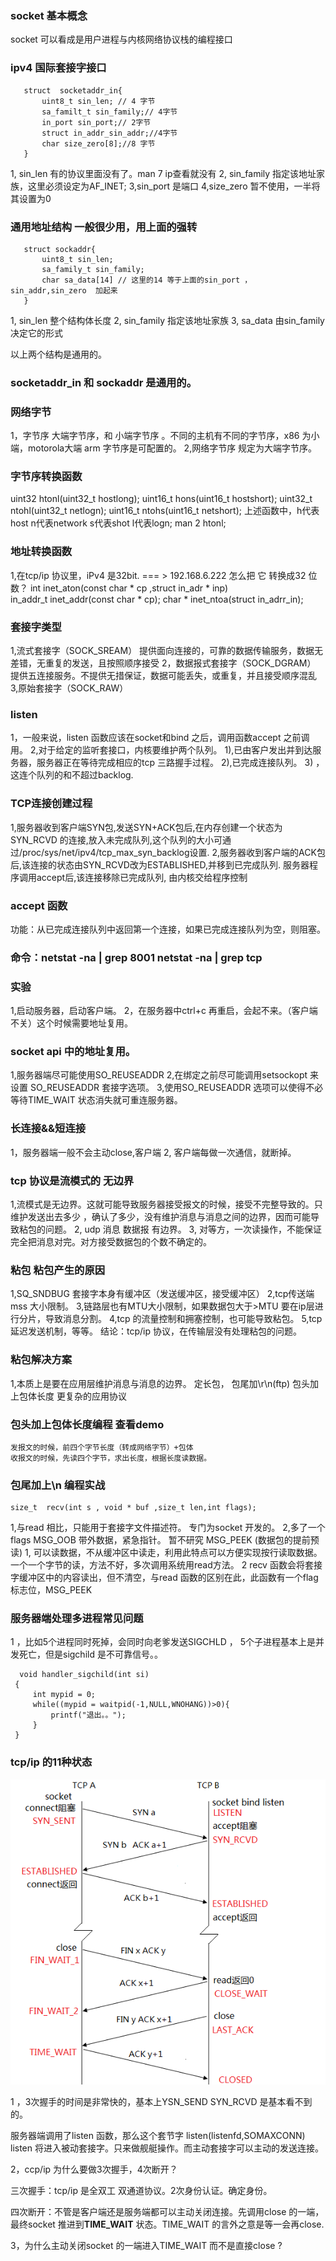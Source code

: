 ### socket 基本概念
socket 可以看成是用户进程与内核网络协议栈的编程接口
### ipv4 国际套接字接口
 ~~~
 	struct  socketaddr_in{
		uint8_t sin_len; // 4 字节
		sa_familt_t sin_family;// 4字节
		in_port sin_port;// 2字节
		struct in_addr_sin_addr;//4字节
		char size_zero[8];//8 字节
	}
 ~~~
1, sin_len 有的协议里面没有了。man 7 ip查看就没有 
2, sin_family 指定该地址家族，这里必须设定为AF_INET;
3,sin_port 是端口
4,size_zero 暂不使用，一半将其设置为0
### 通用地址结构 一般很少用，用上面的强转
 ~~~
 	struct sockaddr{
		uint8_t sin_len;
		sa_family_t sin_family;
		char sa_data[14] // 这里的14 等于上面的sin_port ，sin_addr,sin_zero	加起来
	}
 ~~~
 1, sin_len 整个结构体长度
 2, sin_family 指定该地址家族
 3, sa_data 由sin_family 决定它的形式

 以上两个结构是通用的。
### socketaddr_in 和 sockaddr 是通用的。

### 网络字节
 1，字节序 
  大端字节序，和 小端字节序 。不同的主机有不同的字节序，x86 为小端，motorola大端
  arm 字节序是可配置的。
 2,网络字节序 规定为大端字节序。

### 字节序转换函数
 uint32 htonl(uint32_t hostlong);
 uint16_t hons(uint16_t hostshort);
 uint32_t ntohl(uint32_t netlogn);
 uint16_t ntohs(uint16_t netshort);
 上述函数中，h代表host  n代表network  s代表shot l代表logn; man 2 htonl;
	
### 地址转换函数

1,在tcp/ip 协议里，iPv4 是32bit. === > 192.168.6.222 怎么把  它 转换成32 位数？
int inet_aton(const char * cp ,struct in_adr * inp)		
in_addr_t inet_addr(const char * cp);
char * inet_ntoa(struct in_adrr_in);

### 套接字类型
1,流式套接字（SOCK_SREAM）
提供面向连接的，可靠的数据传输服务，数据无差错，无重复的发送，且按照顺序接受
2，数据报式套接字（SOCK_DGRAM）
提供五连接服务。不提供无措保证，数据可能丢失，或重复，并且接受顺序混乱
3,原始套接字（SOCK_RAW）
### listen  
1，一般来说，listen 函数应该在socket和bind 之后，调用函数accept 之前调用。
2,对于给定的监听套接口，内核要维护两个队列。
	1),已由客户发出并到达服务器，服务器正在等待完成相应的tcp 三路握手过程。
	2),已完成连接队列。
	3) ，这连个队列的和不超过backlog.
### TCP连接创建过程
1,服务器收到客户端SYN包,发送SYN+ACK包后,在内存创建一个状态为SYN_RCVD
 的连接,放入未完成队列,这个队列的大小可通过/proc/sys/net/ipv4/tcp_max_syn_backlog设置.
2,服务器收到客户端的ACK包后,该连接的状态由SYN_RCVD改为ESTABLISHED,并移到已完成队列.
服务器程序调用accept后,该连接移除已完成队列, 由内核交给程序控制
### accept 函数
 功能：从已完成连接队列中返回第一个连接，如果已完成连接队列为空，则阻塞。
### 命令：netstat -na | grep 8001 netstat -na | grep tcp
### 实验 
1,启动服务器，启动客户端。
2，在服务器中ctrl+c 再重启，会起不来。（客户端不关）这个时候需要地址复用。
### socket api 中的地址复用。
1,服务器端尽可能使用SO_REUSEADDR
2,在绑定之前尽可能调用setsockopt 来设置 SO_REUSEADDR 套接字选项。
3,使用SO_REUSEADDR 选项可以使得不必等待TIME_WAIT 状态消失就可重连服务器。
### 长连接&&短连接
1，服务器端一般不会主动close,客户端
2, 客户端每做一次通信，就断掉。
### tcp 协议是流模式的 无边界
1,流模式是无边界。这就可能导致服务器接受报文的时候，接受不完整导致的。只维护发送出去多少
，确认了多少，没有维护消息与消息之间的边界，因而可能导致粘包的问题。
2, udp 消息 数据报 有边界。
3, 对等方，一次读操作，不能保证完全把消息对完。对方接受数据包的个数不确定的。
### 粘包 粘包产生的原因
1,SQ_SNDBUG 套接字本身有缓冲区（发送缓冲区，接受缓冲区）
2,tcp传送端mss 大小限制。
3,链路层也有MTU大小限制，如果数据包大于>MTU 要在ip层进行分片，导致消息分割。
4,tcp 的流量控制和拥塞控制，也可能导致粘包。
5,tcp 延迟发送机制，等等。
结论：tcp/ip 协议，在传输层没有处理粘包的问题。
### 粘包解决方案
1,本质上是要在应用层维护消息与消息的边界。
		定长包，
		包尾加\r\n(ftp)
		包头加上包体长度
		更复杂的应用协议
### 包头加上包体长度编程 查看demo
	发报文的时候，前四个字节长度（转成网络字节）+包体   
	收报文的时候，先读四个字节，求出长度，根据长度读数据。
### 包尾加上\n 编程实战
	size_t  recv(int s , void * buf ,size_t len,int flags);
1,与read 相比，只能用于套接字文件描述符。 专门为socket 开发的。
2,多了一个flags 
MSG_OOB 带外数据，紧急指针。 暂不研究
MSG_PEEK (数据包的提前预读)
1, 可以读数据，不从缓冲区中读走，利用此特点可以方便实现按行读取数据。
   一个一个字节的读，方法不好，多次调用系统用read方法。
2 recv 函数会将套接字缓冲区中的内容读出，但不清空，与read
   函数的区别在此，此函数有一个flag 标志位，MSG_PEEK
### 服务器端处理多进程常见问题
1 ，比如5个进程同时死掉，会同时向老爹发送SIGCHLD ，
5个子进程基本上是并发死亡，但是sigchild 是不可靠信号。。 
  ~~~
    void handler_sigchild(int si)
   {
	   int mypid = 0;
	   while((mypid = waitpid(-1,NULL,WNOHANG))>0){
		   printf("退出。。");
	   }
   }
  ~~~



### tcp/ip 的11种状态



![](zhuangtai.png)



1 ，3次握手的时间是非常快的，基本上YSN_SEND SYN_RCVD 是基本看不到的。

服务器端调用了listen 函数，那么这个套节字 listen(listenfd,SOMAXCONN) listen 将进入被动套接字。只来做舰艇操作。而主动套接字可以主动的发送连接。

2，ccp/ip 为什么要做3次握手，4次断开？ 

三次握手：tcp/ip 是全双工 双通道协议。2次身份认证。确定身份。

四次断开：不管是客户端还是服务端都可以主动关闭连接。先调用close 的一端，最终socket 推进到**TIME_WAIT** 状态。TIME_WAIT 的言外之意是等一会再close.

3，为什么主动关闭socket 的一端进入TIME_WAIT 而不是直接close ?

